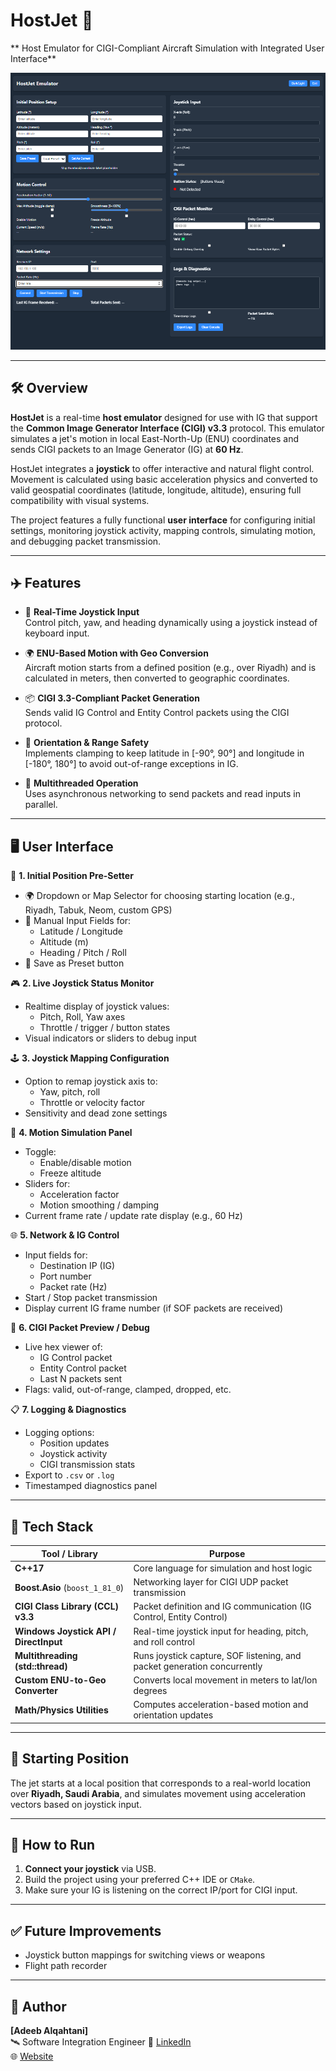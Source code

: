 # HostJet 🚀  
** Host Emulator for CIGI-Compliant Aircraft Simulation with Integrated User Interface**


![Host Emulator UI](./HostemulatorUI.png)



---

## 🛠 Overview

**HostJet** is a real-time **host emulator** designed for use with IG that support the **Common Image Generator Interface (CIGI) v3.3** protocol. This emulator simulates a jet's motion in local East-North-Up (ENU) coordinates and sends CIGI packets to an Image Generator (IG) at **60 Hz**.

HostJet integrates a **joystick** to offer interactive and natural flight control. Movement is calculated using basic acceleration physics and converted to valid geospatial coordinates (latitude, longitude, altitude), ensuring full compatibility with visual systems.

The project features a fully functional **user interface** for configuring initial settings, monitoring joystick activity, mapping controls, simulating motion, and debugging packet transmission.

---

## ✈️ Features

- 🧭 **Real-Time Joystick Input**  
  Control pitch, yaw, and heading dynamically using a joystick instead of keyboard input.

- 🌍 **ENU-Based Motion with Geo Conversion**  
  Aircraft motion starts from a defined position (e.g., over Riyadh) and is calculated in meters, then converted to geographic coordinates.

- 📦 **CIGI 3.3-Compliant Packet Generation**  
  Sends valid IG Control and Entity Control packets using the CIGI protocol.

- 🚦 **Orientation & Range Safety**  
  Implements clamping to keep latitude in [-90°, 90°] and longitude in [-180°, 180°] to avoid out-of-range exceptions in IG.

- 🔄 **Multithreaded Operation**  
  Uses asynchronous networking to send packets and read inputs in parallel.

---

## 🖥️ User Interface

🧭 **1. Initial Position Pre-Setter**  
- 🌍 Dropdown or Map Selector for choosing starting location (e.g., Riyadh, Tabuk, Neom, custom GPS)  
- 🧾 Manual Input Fields for:  
  - Latitude / Longitude  
  - Altitude (m)  
  - Heading / Pitch / Roll  
- 📌 Save as Preset button  

🎮 **2. Live Joystick Status Monitor**  
- Realtime display of joystick values:  
  - Pitch, Roll, Yaw axes  
  - Throttle / trigger / button states  
- Visual indicators or sliders to debug input  

🕹️ **3. Joystick Mapping Configuration**  
- Option to remap joystick axis to:  
  - Yaw, pitch, roll  
  - Throttle or velocity factor  
- Sensitivity and dead zone settings  

🚁 **4. Motion Simulation Panel**  
- Toggle:  
  - Enable/disable motion  
  - Freeze altitude  
- Sliders for:  
  - Acceleration factor  
  - Motion smoothing / damping  
- Current frame rate / update rate display (e.g., 60 Hz)  

🌐 **5. Network & IG Control**  
- Input fields for:  
  - Destination IP (IG)  
  - Port number  
  - Packet rate (Hz)  
- Start / Stop packet transmission  
- Display current IG frame number (if SOF packets are received)  

🔄 **6. CIGI Packet Preview / Debug**  
- Live hex viewer of:  
  - IG Control packet  
  - Entity Control packet  
  - Last N packets sent  
- Flags: valid, out-of-range, clamped, dropped, etc.  

📋 **7. Logging & Diagnostics**  
- Logging options:  
  - Position updates  
  - Joystick activity  
  - CIGI transmission stats  
- Export to `.csv` or `.log`  
- Timestamped diagnostics panel  

---

## 🔧 Tech Stack

| Tool / Library                        | Purpose                                                                 |
|--------------------------------------|-------------------------------------------------------------------------|
| **C++17**                             | Core language for simulation and host logic                            |
| **Boost.Asio** (`boost_1_81_0`)       | Networking layer for CIGI UDP packet transmission                      |
| **CIGI Class Library (CCL) v3.3**     | Packet definition and IG communication (IG Control, Entity Control)    |
| **Windows Joystick API / DirectInput**| Real-time joystick input for heading, pitch, and roll control          |
| **Multithreading (std::thread)**      | Runs joystick capture, SOF listening, and packet generation concurrently |
| **Custom ENU-to-Geo Converter**       | Converts local movement in meters to lat/lon degrees                   |
| **Math/Physics Utilities**            | Computes acceleration-based motion and orientation updates             |

---

## 📍 Starting Position

The jet starts at a local position that corresponds to a real-world location over **Riyadh, Saudi Arabia**, and simulates movement using acceleration vectors based on joystick input.

---

## 🚀 How to Run

1. **Connect your joystick** via USB.  
2. Build the project using your preferred C++ IDE or `CMake`.  
3. Make sure your IG is listening on the correct IP/port for CIGI input.

---

## ✅ Future Improvements
 
- Joystick button mappings for switching views or weapons  
- Flight path recorder  

---

## 🧠 Author

**[Adeeb Alqahtani]**  
🛰 Software Integration Engineer
🔗 [LinkedIn](https://www.linkedin.com/in/adalqahtani)  
🌐 [Website](https://theadeeb.com)
